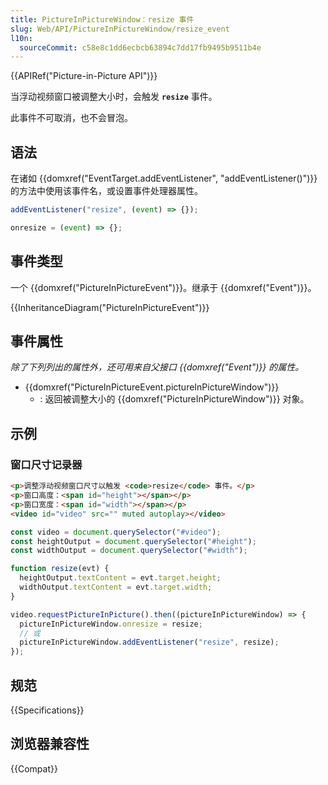 ```yaml
---
title: PictureInPictureWindow：resize 事件
slug: Web/API/PictureInPictureWindow/resize_event
l10n:
  sourceCommit: c58e8c1dd6ecbcb63894c7dd17fb9495b9511b4e
---
```


{{APIRef("Picture-in-Picture API")}}

当浮动视频窗口被调整大小时，会触发 **`resize`** 事件。

此事件不可取消，也不会冒泡。

## 语法

在诸如 {{domxref("EventTarget.addEventListener", "addEventListener()")}} 的方法中使用该事件名，或设置事件处理器属性。

```js
addEventListener("resize", (event) => {});

onresize = (event) => {};
```

## 事件类型

一个 {{domxref("PictureInPictureEvent")}}。继承于 {{domxref("Event")}}。

{{InheritanceDiagram("PictureInPictureEvent")}}

## 事件属性

_除了下列列出的属性外，还可用来自父接口 {{domxref("Event")}} 的属性。_

- {{domxref("PictureInPictureEvent.pictureInPictureWindow")}}
  - : 返回被调整大小的 {{domxref("PictureInPictureWindow")}} 对象。

## 示例

### 窗口尺寸记录器

```html
<p>调整浮动视频窗口尺寸以触发 <code>resize</code> 事件。</p>
<p>窗口高度：<span id="height"></span></p>
<p>窗口宽度：<span id="width"></span></p>
<video id="video" src="" muted autoplay></video>
```

```js
const video = document.querySelector("#video");
const heightOutput = document.querySelector("#height");
const widthOutput = document.querySelector("#width");

function resize(evt) {
  heightOutput.textContent = evt.target.height;
  widthOutput.textContent = evt.target.width;
}

video.requestPictureInPicture().then((pictureInPictureWindow) => {
  pictureInPictureWindow.onresize = resize;
  // 或
  pictureInPictureWindow.addEventListener("resize", resize);
});
```

## 规范

{{Specifications}}

## 浏览器兼容性

{{Compat}}
